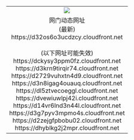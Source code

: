 ﻿<table>
  <tr></tr>
  <tr><td colspan=2 align=center><img src="https://d32os6o3ucdzcy.cloudfront.net/Up/oGate.jpg" /></td></tr>
  <tr><td colspan=2 align=center>网门动态网址<br/>(最新)
<br>https://d32os6o3ucdzcy.cloudfront.net
<br/><br/>(以下网址可能失效)
<br>https://dckysy3ppm0fz.cloudfront.net
<br>https://d3krn9tirqir74.cloudfront.net
<br>https://d2729vuhxtn4d9.cloudfront.net
<br>https://d3n8igag4ouauq.cloudfront.net
<br>https://dl5ztvecoeggl.cloudfront.net
<br>https://dvewiuwlpj42i.cloudfront.net
<br>https://d14vr6lnd3n44l.cloudfront.net
<br>https://d3g7pyv3mpmo4s.cloudfront.net
<br>https://d2zejgfpbobu02.cloudfront.net
<br>https://dhyblkg2j2mpr.cloudfront.net
    </td>
  </tr>
</table>
